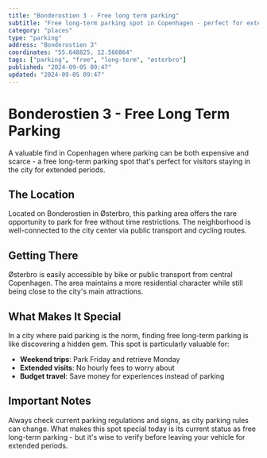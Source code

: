 ```yaml
---
title: "Bonderostien 3 - Free long term parking"
subtitle: "Free long-term parking spot in Copenhagen - perfect for extended stays in the city."
category: "places"
type: "parking"
address: "Bonderostien 3"
coordinates: "55.648825, 12.566864"
tags: ["parking", "free", "long-term", "østerbro"]
published: "2024-09-05 09:47"
updated: "2024-09-05 09:47"
---
```


# Bonderostien 3 - Free Long Term Parking

A valuable find in Copenhagen where parking can be both expensive and scarce - a free long-term parking spot that's perfect for visitors staying in the city for extended periods.

## The Location

Located on Bonderostien in Østerbro, this parking area offers the rare opportunity to park for free without time restrictions. The neighborhood is well-connected to the city center via public transport and cycling routes.

## Getting There

Østerbro is easily accessible by bike or public transport from central Copenhagen. The area maintains a more residential character while still being close to the city's main attractions.

## What Makes It Special

In a city where paid parking is the norm, finding free long-term parking is like discovering a hidden gem. This spot is particularly valuable for:
- **Weekend trips**: Park Friday and retrieve Monday
- **Extended visits**: No hourly fees to worry about
- **Budget travel**: Save money for experiences instead of parking

## Important Notes

Always check current parking regulations and signs, as city parking rules can change. What makes this spot special today is its current status as free long-term parking - but it's wise to verify before leaving your vehicle for extended periods.
